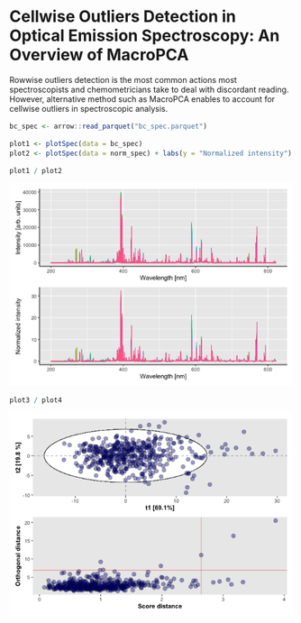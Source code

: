 
<!-- README.md is generated from README.Rmd. Please edit that file -->

# Cellwise Outliers Detection in Optical Emission Spectroscopy: An Overview of MacroPCA

<!-- badges: start -->
<!-- badges: end -->

Rowwise outliers detection is the most common actions most
spectroscopists and chemometricians take to deal with discordant
reading. However, alternative method such as MacroPCA enables to account
for cellwise outliers in spectroscopic analysis.

``` r
bc_spec <- arrow::read_parquet("bc_spec.parquet")
```

``` r
plot1 <- plotSpec(data = bc_spec)
plot2 <- plotSpec(data = norm_spec) + labs(y = "Normalized intensity")
```

``` r
plot1 / plot2
```

![](README_files/figure-gfm/unnamed-chunk-4-1.png)<!-- -->

``` r
plot3 / plot4
```

![](README_files/figure-gfm/unnamed-chunk-5-1.png)<!-- -->
